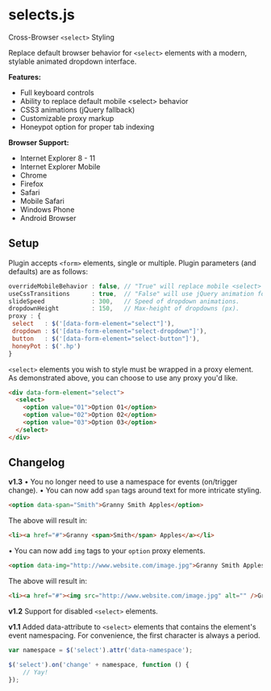 selects.js
==========

Cross-Browser `<select>` Styling

Replace default browser behavior for `<select>` elements with a modern, stylable animated dropdown interface.

**Features:**

* Full keyboard controls
* Ability to replace default mobile &lt;select> behavior
* CSS3 animations (jQuery fallback)
* Customizable proxy markup
* Honeypot option for proper tab indexing

**Browser Support:**

* Internet Explorer 8 - 11
* Internet Explorer Mobile
* Chrome
* Firefox
* Safari
* Mobile Safari
* Windows Phone
* Android Browser

Setup
-----

Plugin accepts `<form>` elements, single or multiple. Plugin parameters (and defaults) are as follows:

```javascript
overrideMobileBehavior : false, // "True" will replace mobile <select> behavior.
useCssTransitions      : true,  // "False" will use jQuery animation for dropdowns.
slideSpeed             : 300,   // Speed of dropdown animations.
dropdownHeight         : 150,   // Max-height of dropdowns (px).
proxy : {
 select   : $('[data-form-element="select"]'),
 dropdown : $('[data-form-element="select-dropdown"]'),
 button   : $('[data-form-element="select-button"]'),
 honeyPot : $('.hp')
}
```

`<select>` elements you wish to style must be wrapped in a proxy element. As demonstrated above, you can choose to use any proxy you'd like.  


```html
<div data-form-element="select">
  <select>
    <option value="01">Option 01</option>
    <option value="02">Option 02</option>
    <option value="03">Option 03</option>
  </select>
</div>
```

Changelog
---------
**v1.3**
• You no longer need to use a namespace for events (on/trigger change).
• You can now add `span` tags around text for more intricate styling.

```html
<option data-span="Smith">Granny Smith Apples</option>
```
The above will result in:
```html
<li><a href="#">Granny <span>Smith</span> Apples</a></li>
```

• You can now add `img` tags to your `option` proxy elements.

```html
<option data-img="http://www.website.com/image.jpg">Granny Smith Apples</option>
```
The above will result in:
```html
<li><a href="#"><img src="http://www.website.com/image.jpg" alt="" />Granny Smith Apples</a></li>
```

**v1.2**
Support for disabled `<select>` elements.

**v1.1**
Added data-attribute to `<select>` elements that contains the element's event namespacing. For convenience, the first character is always a period.

```javascript
var namespace = $('select').attr('data-namespace');

$('select').on('change' + namespace, function () {
	// Yay!
});
```






